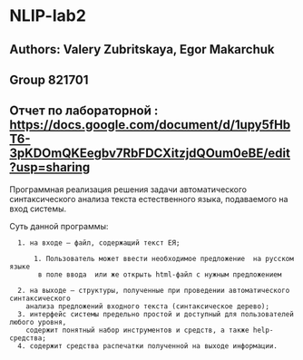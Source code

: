 # NLIP-lab2
## Authors: Valery Zubritskaya, Egor Makarchuk
## Group 821701
## Отчет по лабораторной : https://docs.google.com/document/d/1upy5fHbT6-3pKDOmQKEegbv7RbFDCXitzjdQOum0eBE/edit?usp=sharing
Программная реализация решения задачи автоматического синтаксического анализа текста естественного языка, подаваемого на вход системы.

Суть данной программы:

      1. на входе – файл, содержащий текст ЕЯ;
      
          1. Пользователь может ввести необходимое предложение  на русском языке 
           в поле ввода  или же открыть html-файл с нужным предложением
           
      2. на выходе – структуры, полученные при проведении автоматического синтаксического
        анализа предложений входного текста (синтаксическое дерево);
      3. интерфейс системы предельно простой и доступный для пользователей любого уровня, 
        содержит понятный набор инструментов и средств, а также help-средства;
      4. содержит средства распечатки полученной на выходе информации.
